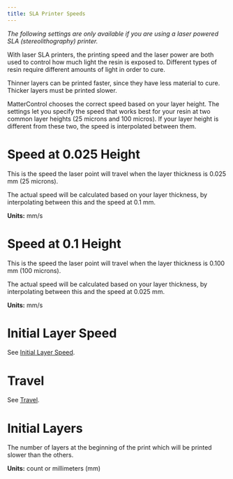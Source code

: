 ```yaml
---
title: SLA Printer Speeds
---
```


*The following settings are only available if you are using a laser powered SLA (stereolithography) printer.*

With laser SLA printers, the printing speed and the laser power are both used to control how much light the resin is exposed to. Different types of resin require different amounts of light in order to cure.

Thinner layers can be printed faster, since they have less material to cure. Thicker layers must be printed slower.

MatterControl chooses the correct speed based on your layer height. The settings let you specify the speed that works best for your resin at two common layer heights (25 microns and 100 micros). If your layer height is different from these two, the speed is interpolated between them.

Speed at 0.025 Height
=====================

This is the speed the laser point will travel when the layer thickness is 0.025 mm (25 microns).

The actual speed will be calculated based on your layer thickness, by interpolating between this and the speed at 0.1 mm.

**Units:** mm/s

Speed at 0.1 Height
===================

This is the speed the laser point will travel when the layer thickness is 0.100 mm (100 microns).

The actual speed will be calculated based on your layer thickness, by interpolating between this and the speed at 0.025 mm.

**Units:** mm/s

Initial Layer Speed
===================
See [Initial Layer Speed](speed#initial-layer-speed).

Travel
======
See [Travel](speed#travel).

Initial Layers
==============

The number of layers at the beginning of the print which will be printed slower than the others.

**Units:** count or millimeters (mm)